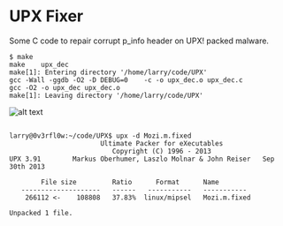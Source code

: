 # UPX Fixer

Some C code to repair corrupt p_info header on UPX! packed malware.

```
$ make
make 	upx_dec	
make[1]: Entering directory '/home/larry/code/UPX'
gcc -Wall -ggdb -O2 -D DEBUG=0    -c -o upx_dec.o upx_dec.c
gcc -O2 -o upx_dec upx_dec.o
make[1]: Leaving directory '/home/larry/code/UPX'
```


![alt text](https://raw.githubusercontent.com/lcashdol/UPX/main/upx_dec.jpg "upx_dec output")



```

larry@0v3rfl0w:~/code/UPX$ upx -d Mozi.m.fixed 
                       Ultimate Packer for eXecutables
                          Copyright (C) 1996 - 2013
UPX 3.91        Markus Oberhumer, Laszlo Molnar & John Reiser   Sep 30th 2013

        File size         Ratio      Format      Name
   --------------------   ------   -----------   -----------
    266112 <-    108808   37.83%  linux/mipsel   Mozi.m.fixed

Unpacked 1 file.

```
